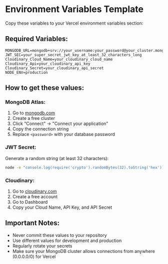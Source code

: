 # Environment Variables Template

Copy these variables to your Vercel environment variables section:

## Required Variables:

```
MONGODB_URL=mongodb+srv://your_username:your_password@your_cluster.mongodb.net/your_database_name
JWT_SEC=your_super_secret_jwt_key_at_least_32_characters_long
Cloudinary_Cloud_Name=your_cloudinary_cloud_name
Cloudinary_Api=your_cloudinary_api_key
Cloudinary_Secret=your_cloudinary_api_secret
NODE_ENV=production
```

## How to get these values:

### MongoDB Atlas:
1. Go to [mongodb.com](https://mongodb.com)
2. Create a free cluster
3. Click "Connect" → "Connect your application"
4. Copy the connection string
5. Replace `<password>` with your database password

### JWT Secret:
Generate a random string (at least 32 characters):
```bash
node -e "console.log(require('crypto').randomBytes(32).toString('hex'))"
```

### Cloudinary:
1. Go to [cloudinary.com](https://cloudinary.com)
2. Create a free account
3. Go to Dashboard
4. Copy your Cloud Name, API Key, and API Secret

## Important Notes:
- Never commit these values to your repository
- Use different values for development and production
- Regularly rotate your secrets
- Make sure your MongoDB cluster allows connections from anywhere (0.0.0.0/0) for Vercel 